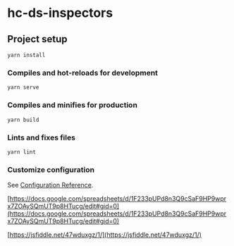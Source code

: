 # hc-ds-inspectors

## Project setup

```
yarn install
```

### Compiles and hot-reloads for development

```
yarn serve
```

### Compiles and minifies for production

```
yarn build
```

### Lints and fixes files

```
yarn lint
```

### Customize configuration

See [Configuration Reference](https://cli.vuejs.org/config/).

[https://docs.google.com/spreadsheets/d/1F233pUPd8n3Q9cSaF9HP9wprx7ZOAySQmUT9p8HTucg/edit#gid=0](https://docs.google.com/spreadsheets/d/1F233pUPd8n3Q9cSaF9HP9wprx7ZOAySQmUT9p8HTucg/edit#gid=0)

[https://jsfiddle.net/47wduxgz/1/](https://jsfiddle.net/47wduxgz/1/)
